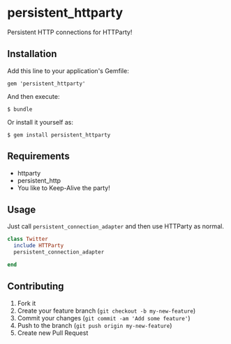 # persistent_httparty

Persistent HTTP connections for HTTParty!

## Installation

Add this line to your application's Gemfile:

    gem 'persistent_httparty'

And then execute:

    $ bundle

Or install it yourself as:

    $ gem install persistent_httparty

## Requirements

* httparty
* persistent_http
* You like to Keep-Alive the party!

## Usage

Just call `persistent_connection_adapter` and then use HTTParty as
normal.

```ruby
class Twitter
  include HTTParty
  persistent_connection_adapter

end
```

## Contributing

1. Fork it
2. Create your feature branch (`git checkout -b my-new-feature`)
3. Commit your changes (`git commit -am 'Add some feature'`)
4. Push to the branch (`git push origin my-new-feature`)
5. Create new Pull Request
